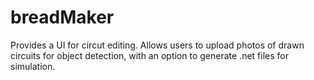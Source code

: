 # breadMaker

Provides a UI for circut editing. Allows users to upload photos of drawn circuits for object detection, with an option to generate .net files for simulation. 
